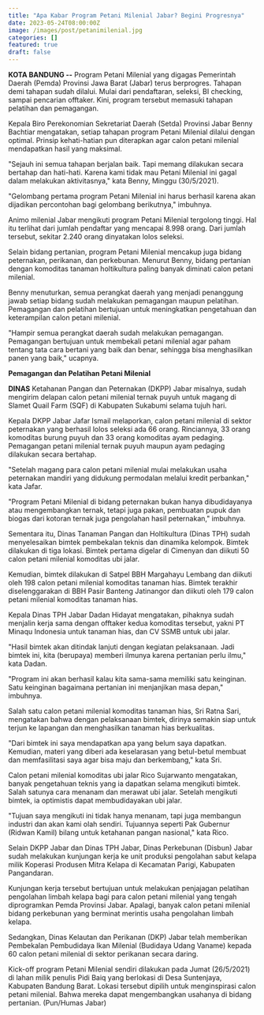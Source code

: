 ```yaml
---
title: "Apa Kabar Program Petani Milenial Jabar? Begini Progresnya"
date: 2023-05-24T08:00:00Z
image: /images/post/petanimilenial.jpg
categories: []
featured: true
draft: false
---
```


**KOTA BANDUNG --** Program Petani Milenial yang digagas Pemerintah Daerah (Pemda) Provinsi Jawa Barat (Jabar) terus berprogres. Tahapan demi tahapan sudah dilalui. Mulai dari pendaftaran, seleksi, BI checking, sampai pencarian offtaker. Kini, program tersebut memasuki tahapan pelatihan dan pemagangan.

Kepala Biro Perekonomian Sekretariat Daerah (Setda) Provinsi Jabar Benny Bachtiar mengatakan, setiap tahapan program Petani Milenial dilalui dengan optimal. Prinsip kehati-hatian pun diterapkan agar calon petani milenial mendapatkan hasil yang maksimal. 

"Sejauh ini semua tahapan berjalan baik. Tapi memang dilakukan secara bertahap dan hati-hati. Karena kami tidak mau Petani Milenial ini gagal dalam melakukan aktivitasnya," kata Benny, Minggu (30/5/2021).

"Gelombang pertama program Petani Milenial ini harus berhasil karena akan dijadikan percontohan bagi gelombang berikutnya," imbuhnya. 

Animo milenial Jabar mengikuti program Petani Milenial tergolong tinggi. Hal itu terlihat dari jumlah pendaftar yang mencapai 8.998 orang. Dari jumlah tersebut, sekitar 2.240 orang dinyatakan lolos seleksi. 

Selain bidang pertanian, program Petani Milenial mencakup juga bidang peternakan, perikanan, dan perkebunan. Menurut Benny, bidang pertanian dengan komoditas tanaman holtikultura paling banyak diminati calon petani milenial. 

Benny menuturkan, semua perangkat daerah yang menjadi penanggung jawab setiap bidang sudah melakukan pemagangan maupun pelatihan. Pemagangan dan pelatihan bertujuan untuk meningkatkan pengetahuan dan keterampilan calon petani milenial. 

"Hampir semua perangkat daerah sudah melakukan pemagangan. Pemagangan bertujuan untuk membekali petani milenial agar paham tentang tata cara bertani yang baik dan benar, sehingga bisa menghasilkan panen yang baik," ucapnya. 

**Pemagangan dan Pelatihan Petani Milenial**

**DINAS** Ketahanan Pangan dan Peternakan (DKPP) Jabar misalnya, sudah mengirim delapan calon petani milenial ternak puyuh untuk magang di Slamet Quail Farm (SQF) di Kabupaten Sukabumi selama tujuh hari. 

Kepala DKPP Jabar Jafar Ismail melaporkan, calon petani milenial di sektor peternakan yang berhasil lolos seleksi ada 66 orang. Rinciannya, 33 orang komoditas burung puyuh dan 33 orang komoditas ayam pedaging. Pemagangan petani milenial ternak puyuh maupun ayam pedaging dilakukan secara bertahap. 

"Setelah magang para calon petani milenial mulai melakukan usaha peternakan mandiri yang didukung permodalan melalui kredit perbankan," kata Jafar. 

"Program Petani Milenial di bidang peternakan bukan hanya dibudidayanya atau mengembangkan ternak, tetapi juga pakan, pembuatan pupuk dan biogas dari kotoran ternak juga pengolahan hasil peternakan," imbuhnya.

Sementara itu, Dinas Tanaman Pangan dan Holtikultura (Dinas TPH) sudah menyelesaikan bimtek pembekalan teknis dan dinamika kelompok. Bimtek dilakukan di tiga lokasi. Bimtek pertama digelar di Cimenyan dan diikuti 50 calon petani milenial komoditas ubi jalar.

Kemudian, bimtek dilakukan di Satpel BBH Margahayu Lembang dan diikuti oleh 198 calon petani milenial komoditas tanaman hias. Bimtek terakhir diselenggarakan di BBH Pasir Banteng Jatinangor dan diikuti oleh 179 calon petani milenial komoditas tanaman hias. 

Kepala Dinas TPH Jabar Dadan Hidayat mengatakan, pihaknya sudah menjalin kerja sama dengan offtaker kedua komoditas tersebut, yakni PT Minaqu Indonesia untuk tanaman hias, dan CV SSMB untuk ubi jalar.

"Hasil bimtek akan ditindak lanjuti dengan kegiatan pelaksanaan. Jadi bimtek ini, kita (berupaya) memberi ilmunya karena pertanian perlu ilmu," kata Dadan. 

"Program ini akan berhasil kalau kita sama-sama memiliki satu keinginan. Satu keinginan bagaimana pertanian ini menjanjikan masa depan," imbuhnya. 

Salah satu calon petani milenial komoditas tanaman hias, Sri Ratna Sari, mengatakan bahwa dengan pelaksanaan bimtek, dirinya semakin siap untuk terjun ke lapangan dan menghasilkan tanaman hias berkualitas. 

"Dari bimtek ini saya mendapatkan apa yang belum saya dapatkan. Kemudian, materi yang diberi ada keselarasan yang betul-betul membuat dan memfasilitasi saya agar bisa maju dan berkembang," kata Sri. 

Calon petani milenial komoditas ubi jalar Rico Sujarwanto mengatakan, banyak pengetahuan teknis yang ia dapatkan selama mengikuti bimtek. Salah satunya cara menanam dan merawat ubi jalar. Setelah mengikuti bimtek, ia optimistis dapat membudidayakan ubi jalar. 

"Tujuan saya mengikuti ini tidak hanya menanam, tapi juga membangun industri dan akan kami olah sendiri. Tujuannya seperti Pak Gubernur (Ridwan Kamil) bilang untuk ketahanan pangan nasional," kata Rico.

Selain DKPP Jabar dan Dinas TPH Jabar, Dinas Perkebunan (Disbun) Jabar sudah melakukan kunjungan kerja ke unit produksi pengolahan sabut kelapa milik Koperasi Produsen Mitra Kelapa di Kecamatan Parigi, Kabupaten Pangandaran. 

Kunjungan kerja tersebut bertujuan untuk melakukan penjajagan pelatihan pengolahan limbah kelapa bagi para calon petani milenial yang tengah diprogramkan Pemda Provinsi Jabar. Apalagi, banyak calon petani milenial bidang perkebunan yang berminat merintis usaha pengolahan limbah kelapa.

Sedangkan, Dinas Kelautan dan Perikanan (DKP) Jabar telah memberikan Pembekalan Pembudidaya Ikan Milenial (Budidaya Udang Vaname) kepada 60 calon petani milenial di sektor perikanan secara daring. 

Kick-off program Petani Milenial sendiri dilakukan pada Jumat (26/5/2021) di lahan milik penulis Pidi Baiq yang berlokasi di Desa Suntenjaya, Kabupaten Bandung Barat. Lokasi tersebut dipilih untuk menginspirasi calon petani milenial. Bahwa mereka dapat mengembangkan usahanya di bidang pertanian. (Pun/Humas Jabar)
